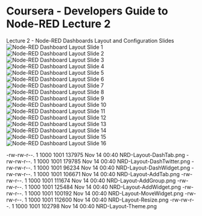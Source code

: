 # Coursera - Developers Guide to Node-RED Lecture 2
Lecture 2 - Node-RED Dashboards Layout and Configuration Slides
![Node-RED Dashboard Layout Slide 1](NRD-Layout-Title.png?raw=true "Node-RED Dashboard Chart")
![Node-RED Dashboard Layout Slide 2](NRD-Layout-PaletteBlank.png?raw=true "Node-RED Dashboard Chart")
![Node-RED Dashboard Layout Slide 3](NRD-Layout-DashTab.png?raw=true "Node-RED Dashboard Chart")
![Node-RED Dashboard Layout Slide 4](NRD-Layout-DashTwitter.png?raw=true "Node-RED Dashboard Chart")
![Node-RED Dashboard Layout Slide 5](NRD-Layout-DashWidget.png?raw=true "Node-RED Dashboard Chart")
![Node-RED Dashboard Layout Slide 6](NRD-Layout-AddTab.png?raw=true "Node-RED Dashboard Chart")
![Node-RED Dashboard Layout Slide 7](NRD-Layout-AddGroup.png?raw=true "Node-RED Dashboard Chart")
![Node-RED Dashboard Layout Slide 8](NRD-Layout-AddWidget.png?raw=true "Node-RED Dashboard Chart")
![Node-RED Dashboard Layout Slide 9](NRD-Layout-MoveWidget?raw=true "Node-RED Dashboard Chart")
![Node-RED Dashboard Layout Slide 10](NRD-Layout-Resize?raw=true "Node-RED Dashboard Chart")
![Node-RED Dashboard Layout Slide 11](NRD-Layout-Theme?raw=true "Node-RED Dashboard Chart")
![Node-RED Dashboard Layout Slide 12](NRD-Layout-SiteConfig.png?raw=true "Node-RED Dashboard Chart")
![Node-RED Dashboard Layout Slide 13](NRD-Layout-AddLink.png?raw=true "Node-RED Dashboard Chart")
![Node-RED Dashboard Layout Slide 14](NRD-Layout-Launch.png?raw=true "Node-RED Dashboard Chart")
![Node-RED Dashboard Layout Slide 15](NRD-Layout-PaletteBlank.png?raw=true "Node-RED Dashboard Chart")
![Node-RED Dashboard Layout Slide 16](NRD-Layout-Trailer.png?raw=true "Node-RED Dashboard Chart")


-rw-rw-r--. 1 1000 1001 137975 Nov 14 00:40 NRD-Layout-DashTab.png
-rw-rw-r--. 1 1000 1001 179785 Nov 14 00:40 NRD-Layout-DashTwitter.png
-rw-rw-r--. 1 1000 1001  96234 Nov 14 00:40 NRD-Layout-DashWidget.png
-rw-rw-r--. 1 1000 1001 106671 Nov 14 00:40 NRD-Layout-AddTab.png
-rw-rw-r--. 1 1000 1001 111674 Nov 14 00:40 NRD-Layout-AddGroup.png
-rw-rw-r--. 1 1000 1001 125484 Nov 14 00:40 NRD-Layout-AddWidget.png
-rw-rw-r--. 1 1000 1001 100192 Nov 14 00:40 NRD-Layout-MoveWidget.png
-rw-rw-r--. 1 1000 1001 112600 Nov 14 00:40 NRD-Layout-Resize.png
-rw-rw-r--. 1 1000 1001 102798 Nov 14 00:40 NRD-Layout-Theme.png
